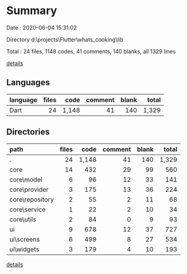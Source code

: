 # Summary

Date : 2020-06-04 15:31:02

Directory d:\projects\Flutter\whats_cooking\lib

Total : 24 files,  1148 codes, 41 comments, 140 blanks, all 1329 lines

[details](details.md)

## Languages
| language | files | code | comment | blank | total |
| :--- | ---: | ---: | ---: | ---: | ---: |
| Dart | 24 | 1,148 | 41 | 140 | 1,329 |

## Directories
| path | files | code | comment | blank | total |
| :--- | ---: | ---: | ---: | ---: | ---: |
| . | 24 | 1,148 | 41 | 140 | 1,329 |
| core | 14 | 432 | 29 | 99 | 560 |
| core\model | 6 | 96 | 12 | 33 | 141 |
| core\provider | 3 | 175 | 13 | 36 | 224 |
| core\repository | 2 | 55 | 2 | 11 | 68 |
| core\service | 1 | 22 | 2 | 10 | 34 |
| core\utils | 2 | 84 | 0 | 9 | 93 |
| ui | 9 | 678 | 12 | 37 | 727 |
| ui\screens | 6 | 499 | 8 | 27 | 534 |
| ui\widgets | 3 | 179 | 4 | 10 | 193 |

[details](details.md)